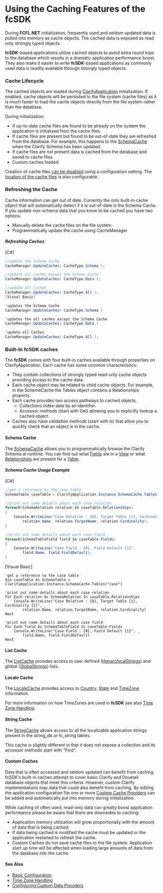 # Using the Caching Features of the fcSDK

During **FCFL.NET** initialization, frequently used and seldom updated data is pulled into memory as cache objects. The cached data is exposed as read only strongly typed objects.

**fcSDK**-based applications utilize cached objects to avoid extra round trips to the database which results in a dramatic application performance boost. They also make it easier to write **fcSDK**-based applications as commonly used data is readily available through strongly typed objects.

### Cache Lifecycle

The cached objects are loaded during [ClarifyApplication]() initialization. If enabled, cache objects will be persisted to the file system (cache files) as it is much faster to load the cache objects directly from the file system rather than the database.

During initialization:

* If up-to-date cache files are found to be already on the system the application is initialized from the cache files.
* If cache files are present but found to be out-of-date they are refreshed from the database. For example, this happens to the [SchemaCache](/api/FChoice.Foundation.Clarify.SchemaCache.yml) when the Clarify Schema has been updated.
* If cache files are not present data is cached from the database and saved to cache files.
* Custom caches loaded.

Creation of cache files [can be disabled]() using a configuration setting. The [location of the cache files]() is also configurable.

### Refreshing the Cache

Cache information can get out of date. Currently the only built-in cache object that will automatically detect if it is out-of-date is the Schema Cache. If you update non-schema data that you know to be cached you have two options.

* Manually delete the cache files on the file system.
* Programmatically update the cache using CacheManager

#### *Refreshing Caches*

[C#] 
```csharp
//update the Schema Cache
CacheManager.UpdateCaches( CacheType.Schema );

//update all caches except the Schema Cache
CacheManager.UpdateCaches( CacheType.Data );

//update all Caches
CacheManager.UpdateCaches( CacheType.All );
[Visual Basic] 

'updates the Schema Cache
CacheManager.UpdateCaches( CacheType.Schema )

'updates the all caches except the Schema Cache
CacheManager.UpdateCaches( CacheType.Data )

'update all Caches
CacheManager.UpdateCaches( CacheType.All );
```

### Built-In fcSDK caches

The **fcSDK** comes with four built-in caches available through properties on ClarifyApplication. Each cache has some common characteristics:

* They contain collections of strongly typed read-only cache objects providing access to the cache data.
* Each cache object may be related to child cache objects. For example, in the SchemaCache the Tables object contains a Relationships property.
* Each cache provides two access pathways to cached objects.
  * Collections index-able by an identifier.
  * Accessor methods (start with Get) allowing you to explicitly lookup a cached object.
* Caches also have validation methods (start with Is) that allow you to quickly check that an object is in the cache.

#### Schema Cache

The [SchemaCache](/api/FChoice.Foundation.Clarify.SchemaCache.yml) allows you to programmatically browse the Clarify Schema at runtime. You can find out what [Fields]() are in a [View]() or what [Relationships]() are present for a [Table]().

#### *Schema Cache Usage Example*

[C#] 
```csharp
//get a reference to the case table
SchemaTable caseTable = ClarifyApplication.Instance.SchemaCache.Tables["case"];

//print out some details about each case relation
foreach(SchemaRelation relation in caseTable.Relationships)
{
    Console.WriteLine("Case Relation : {0}, Target Table {1}, Cardinality {2}", 
        relation.Name, relation.TargetName, relation.Cardinality);
}

//print out some details about each case field
foreach(SchemaTableField field in caseTable.Fields)
{
    Console.WriteLine("Case Field : {0}, Field Default {1}", 
        field.Name, field.FieldDefault);
}
```

[Visual Basic] 
```
'get a reference to the case table
Dim caseTable As SchemaTable = ClarifyApplication.Instance.SchemaCache.Tables("case")

'print out some details about each case relation
For Each relation As SchemaRelation In caseTable.Relationships
    Console.WriteLine("Case Relation : {0}, Target Table {1}, Cardinality {2}", _
        relation.Name, relation.TargetName, relation.Cardinality)
Next

'print out some details about each case field
For Each field As SchemaTableField In caseTable.Fields
    Console.WriteLine("Case Field : {0}, Field Default {1}", _
        field.Name, field.FieldDefault)
Next
```

#### List Cache

The [ListCache](/api/FChoice.Foundation.Clarify.ListCache.yml) provides access to user defined ([HierarchicalStrings]()) and global ([GlobalStrings]()) lists.

#### Locale Cache

The [LocaleCache](/api/FChoice.Foundation.Clarify.LocaleCache.yml) provides access to [Country](), [State]() and [TimeZone]() information.

For more information on how TimeZones are used in **fcSDK** see also [Time Zone Handling](time-zones.md).

#### String Cache

The [StringCache](/api/FChoice.Foundation.Clarify.StringCache.yml) allows access to all the localizable application strings present in the string_db or fc_string tables.

This cache is slightly different in that it does not expose a collection and its accessor methods start with “Find”.

#### Custom Caches

Data that is often accessed and seldom updated can benefit from caching. fcSDK's built-in caches attempt to cover basic Clarify and Dovetail database objects that meet this criteria. However, custom Clarify implementations may data that could also benefit from caching. By editing the application configuration file one or more [Custom Cache Providers]() can be added and automatically put into memory during initialization.

While caching of often used, read-only data can greatly boost application performance please be aware that there are downsides to caching:

* Application memory utilization will grow proportionally with the amount of data that is being cached.
* If data being cached is modified the cache must be updated or the application restarted to refresh the cache.
* Custom Caches do not save cache files to the file system. Application start up time will be affected when loading large amounts of data from the database into the cache.

#### See Also

* [Basic Configuration]()
* [Time Zone Handling]()
* [Configuring Custom Data Providers]()
